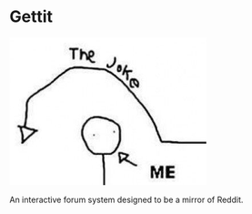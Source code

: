 # Gettit

![alt text](https://github.com/IT-Careers/gettit/blob/main/assets/gettit-meme.jpg?raw=true)

An interactive forum system designed to be a mirror of Reddit.
